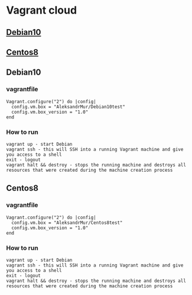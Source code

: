 # Vagrant cloud
## [Debian10](https://app.vagrantup.com/AleksandrMur/boxes/Debian10test)

## [Centos8](https://app.vagrantup.com/AleksandrMur/boxes/Centos8test)

## Debian10
### vagrantfile
```
Vagrant.configure("2") do |config|
  config.vm.box = "AleksandrMur/Debian10test"
  config.vm.box_version = "1.0"
end
```
### How to run
```
vagrant up - start Debian
vagrant ssh - this will SSH into a running Vagrant machine and give you access to a shell
exit - logout
vagrant halt && destroy - stops the running machine and destroys all resources that were created during the machine creation process
```
## Centos8
### vagrantfile
```
Vagrant.configure("2") do |config|
  config.vm.box = "AleksandrMur/Centos8test"
  config.vm.box_version = "1.0"
end
```
### How to run
```
vagrant up - start Debian
vagrant ssh - this will SSH into a running Vagrant machine and give you access to a shell
exit - logout
vagrant halt && destroy - stops the running machine and destroys all resources that were created during the machine creation process
```